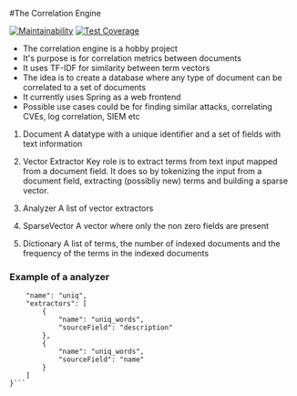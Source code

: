 #The Correlation Engine

[![Maintainability](https://api.codeclimate.com/v1/badges/def17503fa5eafb0f32e/maintainability)](https://codeclimate.com/github/petha/correlation-engine/maintainability)
[![Test Coverage](https://api.codeclimate.com/v1/badges/def17503fa5eafb0f32e/test_coverage)](https://codeclimate.com/github/petha/correlation-engine/test_coverage)

* The correlation engine is a hobby project
* It's purpose is for correlation metrics between documents
* It uses TF-IDF for similarity between term vectors
* The idea is to create a database where any type of document can be correlated to a set of documents
* It currently uses Spring as a web frontend
* Possible use cases could be for finding similar attacks, correlating CVEs, log correlation, SIEM etc 

1. Document
A datatype with a unique identifier and a set of fields with text information

2. Vector Extractor
Key role is to extract terms from text input mapped from a document field.
It does so by tokenizing the input from a document field, extracting (possibliy new) terms and building a sparse vector.

3. Analyzer
A list of vector extractors 

4. SparseVector
A vector where only the non zero fields are present

5. Dictionary
A list of terms, the number of indexed documents and the frequency of the terms in the indexed documents 

### Example of a analyzer 
```{
	"name": "uniq",
	"extractors": [
		{
			"name": "uniq_words",
			"sourceField": "description" 
		},
		{
			"name": "uniq_words",
			"sourceField": "name" 
		}
	]
}```


